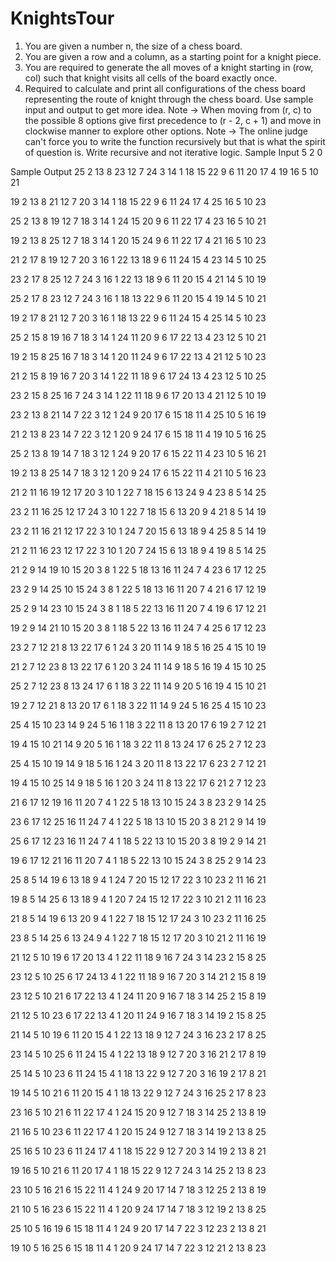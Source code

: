 # KnightsTour
1. You are given a number n, the size of a chess board.
2. You are given a row and a column, as a starting point for a knight piece. 
3. You are required to generate the all moves of a knight starting in (row, col) such that knight visits all cells of the board exactly once.
4. Required to calculate and print all configurations of the chess board representing the route of knight through the chess board. Use sample input and output to get more idea. 
Note -> When moving from (r, c) to the possible 8 options give first precedence to (r - 2, c + 1) and move in clockwise manner to  explore other options. 
Note -> The online judge can't force you to write the function recursively but that is what the spirit of question is. Write recursive and not iterative logic. 
Sample Input
5
2
0

Sample Output
25 2 13 8 23 
12 7 24 3 14 
1 18 15 22 9 
6 11 20 17 4 
19 16 5 10 21 

19 2 13 8 21 
12 7 20 3 14 
1 18 15 22 9 
6 11 24 17 4 
25 16 5 10 23 

25 2 13 8 19 
12 7 18 3 14 
1 24 15 20 9 
6 11 22 17 4 
23 16 5 10 21 

19 2 13 8 25 
12 7 18 3 14 
1 20 15 24 9 
6 11 22 17 4 
21 16 5 10 23 

21 2 17 8 19 
12 7 20 3 16 
1 22 13 18 9 
6 11 24 15 4 
23 14 5 10 25 

23 2 17 8 25 
12 7 24 3 16 
1 22 13 18 9 
6 11 20 15 4 
21 14 5 10 19 

25 2 17 8 23 
12 7 24 3 16 
1 18 13 22 9 
6 11 20 15 4 
19 14 5 10 21 

19 2 17 8 21 
12 7 20 3 16 
1 18 13 22 9 
6 11 24 15 4 
25 14 5 10 23 

25 2 15 8 19 
16 7 18 3 14 
1 24 11 20 9 
6 17 22 13 4 
23 12 5 10 21 

19 2 15 8 25 
16 7 18 3 14 
1 20 11 24 9 
6 17 22 13 4 
21 12 5 10 23 

21 2 15 8 19 
16 7 20 3 14 
1 22 11 18 9 
6 17 24 13 4 
23 12 5 10 25 

23 2 15 8 25 
16 7 24 3 14 
1 22 11 18 9 
6 17 20 13 4 
21 12 5 10 19 

23 2 13 8 21 
14 7 22 3 12 
1 24 9 20 17 
6 15 18 11 4 
25 10 5 16 19 

21 2 13 8 23 
14 7 22 3 12 
1 20 9 24 17 
6 15 18 11 4 
19 10 5 16 25 

25 2 13 8 19 
14 7 18 3 12 
1 24 9 20 17 
6 15 22 11 4 
23 10 5 16 21 

19 2 13 8 25 
14 7 18 3 12 
1 20 9 24 17 
6 15 22 11 4 
21 10 5 16 23 

21 2 11 16 19 
12 17 20 3 10 
1 22 7 18 15 
6 13 24 9 4 
23 8 5 14 25 

23 2 11 16 25 
12 17 24 3 10 
1 22 7 18 15 
6 13 20 9 4 
21 8 5 14 19 

23 2 11 16 21 
12 17 22 3 10 
1 24 7 20 15 
6 13 18 9 4 
25 8 5 14 19 

21 2 11 16 23 
12 17 22 3 10 
1 20 7 24 15 
6 13 18 9 4 
19 8 5 14 25 

21 2 9 14 19 
10 15 20 3 8 
1 22 5 18 13 
16 11 24 7 4 
23 6 17 12 25 

23 2 9 14 25 
10 15 24 3 8 
1 22 5 18 13 
16 11 20 7 4 
21 6 17 12 19 

25 2 9 14 23 
10 15 24 3 8 
1 18 5 22 13 
16 11 20 7 4 
19 6 17 12 21 

19 2 9 14 21 
10 15 20 3 8 
1 18 5 22 13 
16 11 24 7 4 
25 6 17 12 23 

23 2 7 12 21 
8 13 22 17 6 
1 24 3 20 11 
14 9 18 5 16 
25 4 15 10 19 

21 2 7 12 23 
8 13 22 17 6 
1 20 3 24 11 
14 9 18 5 16 
19 4 15 10 25 

25 2 7 12 23 
8 13 24 17 6 
1 18 3 22 11 
14 9 20 5 16 
19 4 15 10 21 

19 2 7 12 21 
8 13 20 17 6 
1 18 3 22 11 
14 9 24 5 16 
25 4 15 10 23 

25 4 15 10 23 
14 9 24 5 16 
1 18 3 22 11 
8 13 20 17 6 
19 2 7 12 21 

19 4 15 10 21 
14 9 20 5 16 
1 18 3 22 11 
8 13 24 17 6 
25 2 7 12 23 

25 4 15 10 19 
14 9 18 5 16 
1 24 3 20 11 
8 13 22 17 6 
23 2 7 12 21 

19 4 15 10 25 
14 9 18 5 16 
1 20 3 24 11 
8 13 22 17 6 
21 2 7 12 23 

21 6 17 12 19 
16 11 20 7 4 
1 22 5 18 13 
10 15 24 3 8 
23 2 9 14 25 

23 6 17 12 25 
16 11 24 7 4 
1 22 5 18 13 
10 15 20 3 8 
21 2 9 14 19 

25 6 17 12 23 
16 11 24 7 4 
1 18 5 22 13 
10 15 20 3 8 
19 2 9 14 21 

19 6 17 12 21 
16 11 20 7 4 
1 18 5 22 13 
10 15 24 3 8 
25 2 9 14 23 

25 8 5 14 19 
6 13 18 9 4 
1 24 7 20 15 
12 17 22 3 10 
23 2 11 16 21 

19 8 5 14 25 
6 13 18 9 4 
1 20 7 24 15 
12 17 22 3 10 
21 2 11 16 23 

21 8 5 14 19 
6 13 20 9 4 
1 22 7 18 15 
12 17 24 3 10 
23 2 11 16 25 

23 8 5 14 25 
6 13 24 9 4 
1 22 7 18 15 
12 17 20 3 10 
21 2 11 16 19 

21 12 5 10 19 
6 17 20 13 4 
1 22 11 18 9 
16 7 24 3 14 
23 2 15 8 25 

23 12 5 10 25 
6 17 24 13 4 
1 22 11 18 9 
16 7 20 3 14 
21 2 15 8 19 

23 12 5 10 21 
6 17 22 13 4 
1 24 11 20 9 
16 7 18 3 14 
25 2 15 8 19 

21 12 5 10 23 
6 17 22 13 4 
1 20 11 24 9 
16 7 18 3 14 
19 2 15 8 25 

21 14 5 10 19 
6 11 20 15 4 
1 22 13 18 9 
12 7 24 3 16 
23 2 17 8 25 

23 14 5 10 25 
6 11 24 15 4 
1 22 13 18 9 
12 7 20 3 16 
21 2 17 8 19 

25 14 5 10 23 
6 11 24 15 4 
1 18 13 22 9 
12 7 20 3 16 
19 2 17 8 21 

19 14 5 10 21 
6 11 20 15 4 
1 18 13 22 9 
12 7 24 3 16 
25 2 17 8 23 

23 16 5 10 21 
6 11 22 17 4 
1 24 15 20 9 
12 7 18 3 14 
25 2 13 8 19 

21 16 5 10 23 
6 11 22 17 4 
1 20 15 24 9 
12 7 18 3 14 
19 2 13 8 25 

25 16 5 10 23 
6 11 24 17 4 
1 18 15 22 9 
12 7 20 3 14 
19 2 13 8 21 

19 16 5 10 21 
6 11 20 17 4 
1 18 15 22 9 
12 7 24 3 14 
25 2 13 8 23 

23 10 5 16 21 
6 15 22 11 4 
1 24 9 20 17 
14 7 18 3 12 
25 2 13 8 19 

21 10 5 16 23 
6 15 22 11 4 
1 20 9 24 17 
14 7 18 3 12 
19 2 13 8 25 

25 10 5 16 19 
6 15 18 11 4 
1 24 9 20 17 
14 7 22 3 12 
23 2 13 8 21 

19 10 5 16 25 
6 15 18 11 4 
1 20 9 24 17 
14 7 22 3 12 
21 2 13 8 23 
